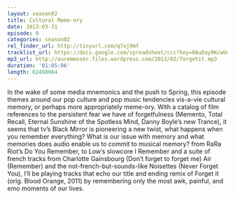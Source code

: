 ```yaml
---
layout: season02
title: Cultural Meme-ory
date: 2013-03-31
episode: 9
categories: season02
rel_finder_url: http://tinyurl.com/q7xj9mf
tracklist_url: https://docs.google.com/spreadsheet/ccc?key=0AuDay9KcwU4YdHFBUWkyZUJkdGQtWUtUMnBRdXFFTGc#gid=19
mp3_url: http://auremmoser.files.wordpress.com/2013/02/forgetit.mp3
duration: '01:05:06'
length: 62498964
---
```


In the wake of some media mnemonics and the push to Spring, this episode themes around our pop culture and pop music tendencies vis-a-vie cultural memory, or perhaps more appropriately meme-ory. With a catalog of film references to the persistent fear we have of forgetfulness (Memento, Total Recall, Eternal Sunshine of the Spotless Mind, Danny Boyle’s new Trance), it seems that tv’s Black Mirror is pioneering a new twist, what happens when you remember everything? What is our issue with memory and what memories does audio enable us to commit to musical memory? from RaRa Riot’s Do You Remember, to Low’s slowcore I Remember and a suite of french tracks from Charlotte Gainsbourg (Don’t forget to forget me) Air (Remember) and the not-french-but-sounds-like Noisettes (Never Forget You), I’ll be playing tracks that echo our title and ending remix of Forget it (orig. Blood Orange, 2011) by remembering only the most awk, painful, and emo moments of our lives.
